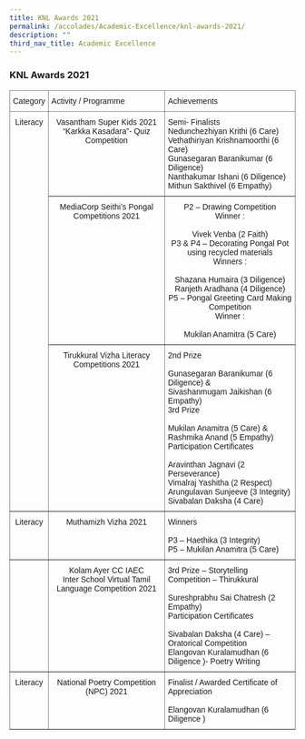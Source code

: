 ```yaml
---
title: KNL Awards 2021
permalink: /accolades/Academic-Excellence/knl-awards-2021/
description: ""
third_nav_title: Academic Excellence
---
```

### KNL Awards 2021

<style type="text/css">
.tg  {border-collapse:collapse;border-spacing:0;}
.tg td{border-color:black;border-style:solid;border-width:1px;font-family:Arial, sans-serif;font-size:14px;
  overflow:hidden;padding:10px 5px;word-break:normal;}
.tg th{border-color:black;border-style:solid;border-width:1px;font-family:Arial, sans-serif;font-size:14px;
  font-weight:normal;overflow:hidden;padding:10px 5px;word-break:normal;}
.tg .tg-c3ow{border-color:inherit;text-align:center;vertical-align:top}
.tg .tg-0pky{border-color:inherit;text-align:left;vertical-align:top}
</style>
<table class="tg">
<thead>
  <tr>
    <th class="tg-0pky">Category<br></th>
    <th class="tg-0pky">Activity / Programme<br></th>
    <th class="tg-0pky">Achievements<br></th>
  </tr>
</thead>
<tbody>
  <tr>
    <td class="tg-c3ow" rowspan="3">Literacy<br></td>
    <td class="tg-c3ow">Vasantham Super Kids 2021<br>“Karkka Kasadara”- Quiz Competition</td>
    <td class="tg-0pky">Semi- Finalists<br>Nedunchezhiyan Krithi (6 Care)<br>Vethathiriyan Krishnamoorthi (6 Care)<br>Gunasegaran Baranikumar (6 Diligence)<br>Nanthakumar Ishani (6 Diligence)<br>Mithun Sakthivel (6 Empathy)</td>
  </tr>
  <tr>
    <td class="tg-c3ow">MediaCorp Seithi’s Pongal Competitions 2021<br></td>
    <td class="tg-c3ow">P2 – Drawing Competition<br>Winner :<br><br>Vivek Venba (2 Faith)<br>P3 &amp; P4 – Decorating Pongal Pot using recycled materials<br>Winners :<br><br>Shazana Humaira (3 Diligence)<br>Ranjeth Aradhana (4 Diligence)<br>P5 – Pongal Greeting Card Making Competition<br>Winner :<br><br>Mukilan Anamitra (5 Care)</td>
  </tr>
  <tr>
    <td class="tg-c3ow">Tirukkural Vizha Literacy Competitions 2021<br></td>
    <td class="tg-0pky">2nd Prize<br><br>Gunasegaran Baranikumar (6 Diligence) &amp;<br>Sivashanmugam Jaikishan (6 Empathy)<br>3rd Prize<br><br>Mukilan Anamitra (5 Care) &amp;<br>Rashmika Anand (5 Empathy)<br>Participation Certificates<br><br>Aravinthan Jagnavi (2 Perseverance)<br>Vimalraj Yashitha (2 Respect)<br>Arungulavan Sunjeeve (3 Integrity)<br>Sivabalan Daksha (4 Care)</td>
  </tr>
  <tr>
    <td class="tg-c3ow">Literacy<br></td>
    <td class="tg-c3ow">Muthamizh Vizha 2021<br></td>
    <td class="tg-0pky">Winners<br><br>P3 – Haethika (3 Integrity)<br>P5 – Mukilan Anamitra (5 Care)</td>
  </tr>
  <tr>
    <td class="tg-0pky"></td>
    <td class="tg-c3ow">Kolam Ayer CC IAEC<br>Inter School Virtual Tamil Language Competition 2021</td>
    <td class="tg-0pky">3rd Prize – Storytelling Competition – Thirukkural<br><br>Sureshprabhu Sai Chatresh (2 Empathy)<br>Participation Certificates<br><br>Sivabalan Daksha (4 Care) – Oratorical Competition<br>Elangovan Kuralamudhan (6 Diligence )- Poetry Writing</td>
  </tr>
  <tr>
    <td class="tg-c3ow">Literacy<br></td>
    <td class="tg-c3ow">National Poetry Competition (NPC) 2021<br></td>
    <td class="tg-0pky">Finalist / Awarded Certificate of Appreciation<br><br>Elangovan Kuralamudhan (6 Diligence )</td>
  </tr>
</tbody>
</table>